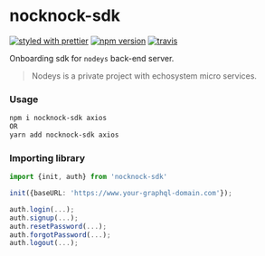 # nocknock-sdk

[![styled with prettier](https://img.shields.io/badge/styled_with-prettier-ff69b4.svg)](https://github.com/prettier/prettier)
[![npm version](https://badge.fury.io/js/nocknock-sdk.svg)](//npmjs.com/package/nocknock-sdk)
[![travis](https://travis-ci.com/AhmedBHameed/nocknock-sdk.svg?branch=main)](https://travis-ci.com/AhmedBHameed/nocknock-sdk.svg?branch=main)

<!-- [![Coveralls](https://img.shields.io/coveralls/alexjoverm/nocknock-sdk.svg)](https://coveralls.io/github/alexjoverm/nocknock-sdk) -->

Onboarding sdk for `nodeys` back-end server.

> Nodeys is a private project with echosystem micro services.

### Usage

```bash
npm i nocknock-sdk axios
OR
yarn add nocknock-sdk axios
```

### Importing library

```typescript
import {init, auth} from 'nocknock-sdk'

init({baseURL: 'https://www.your-graphql-domain.com'});

auth.login(...);
auth.signup(...);
auth.resetPassword(...);
auth.forgotPassword(...);
auth.logout(...);
```
